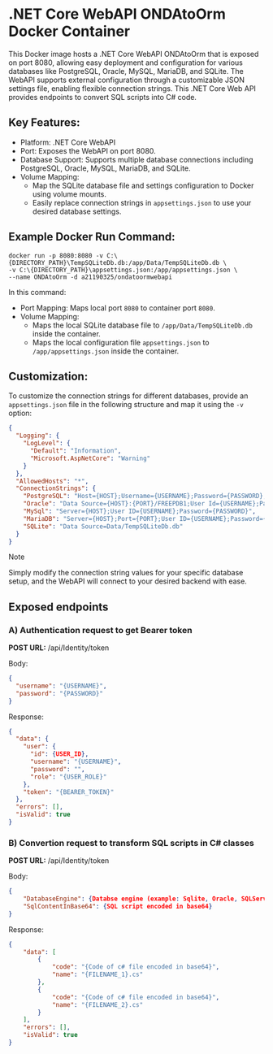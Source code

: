 # .NET Core WebAPI ONDAtoOrm Docker Container
This Docker image hosts a .NET Core WebAPI ONDAtoOrm that is exposed on port 8080, allowing easy deployment and configuration for various databases like PostgreSQL, Oracle, MySQL, MariaDB, and SQLite. The WebAPI supports external configuration through a customizable JSON settings file, enabling flexible connection strings. This .NET Core Web API provides endpoints to convert SQL scripts into C# code.

## Key Features:
* Platform: .NET Core WebAPI
* Port: Exposes the WebAPI on port 8080.
* Database Support: Supports multiple database connections including PostgreSQL, Oracle, MySQL, MariaDB, and SQLite.
* Volume Mapping:
   * Map the SQLite database file and settings configuration to Docker using volume mounts.
   * Easily replace connection strings in `appsettings.json` to use your desired database settings.

## Example Docker Run Command:
```
docker run -p 8080:8080 -v C:\{DIRECTORY_PATH}\TempSQLiteDb.db:/app/Data/TempSQLiteDb.db \
-v C:\{DIRECTORY_PATH}\appsettings.json:/app/appsettings.json \
--name ONDAtoOrm -d a21190325/ondatoormwebapi
```

In this command:
* Port Mapping: Maps local port `8080` to container port `8080`.
* Volume Mapping:
   * Maps the local SQLite database file to `/app/Data/TempSQLiteDb.db` inside the container.
   * Maps the local configuration file `appsettings.json` to `/app/appsettings.json` inside the container.

## Customization:
To customize the connection strings for different databases, provide an `appsettings.json` file in the following structure and map it using the `-v` option:

```json
{
  "Logging": {
    "LogLevel": {
      "Default": "Information",
      "Microsoft.AspNetCore": "Warning"
    }
  },
  "AllowedHosts": "*",
  "ConnectionStrings": {
    "PostgreSQL": "Host={HOST};Username={USERNAME};Password={PASSWORD};POOLING=True;MINPOOLSIZE=1;MAXPOOLSIZE=100",
    "Oracle": "Data Source={HOST}:{PORT}/FREEPDB1;User Id={USERNAME};Password={PASSWORD};",
    "MySql": "Server={HOST};User ID={USERNAME};Password={PASSWORD}",
    "MariaDB": "Server={HOST};Port={PORT};User ID={USERNAME};Password={PASSWORD}",
    "SQLite": "Data Source=Data/TempSQLiteDb.db"
  }
}
```
> [!NOTE]
> Simply modify the connection string values for your specific database setup, and the WebAPI will connect to your desired backend with ease.

## Exposed endpoints

### A) Authentication request to get Bearer token

**POST URL:** /api/Identity/token

Body:
```json
{
  "username": "{USERNAME}",
  "password": "{PASSWORD}"
}
```

Response:
```json
{
  "data": {
    "user": {
      "id": {USER_ID},
      "username": "{USERNAME}",
      "password": "",
      "role": "{USER_ROLE}"
    },
    "token": "{BEARER_TOKEN}"
  },
  "errors": [],
  "isValid": true
}
```

### B) Convertion request to transform SQL scripts in C# classes
**POST URL:** /api/Identity/token

Body:
```json
{
    "DatabaseEngine": {Databse engine (example: Sqlite, Oracle, SQLServer)},
    "SqlContentInBase64": {SQL script encoded in base64}
}
```

Response:
```json
{
    "data": [
        {
            "code": "{Code of c# file encoded in base64}",
            "name": "{FILENAME_1}.cs"
        },
        {
            "code": "{Code of c# file encoded in base64}",
            "name": "{FILENAME_2}.cs"
        }
    ],
    "errors": [],
    "isValid": true
}
```